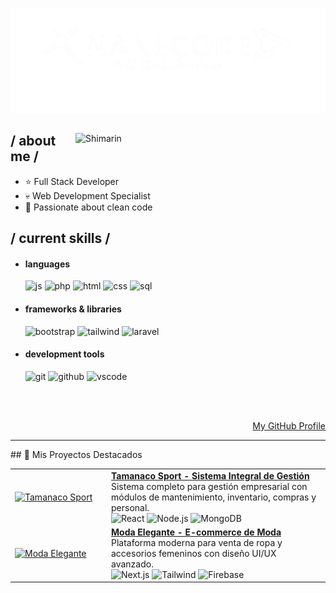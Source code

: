 <p align = center ><img src="banner.png"> </p>

<div>

<img align="right" width="400" alt="Shimarin" src="https://i.imgur.com/aNBi8Jf.png"/>

<h2>/ about me /</h2>
  
- ⭐ Full Stack Developer
- 💀 Web Development Specialist
- 👾 Passionate about clean code

<h2>/ current skills /</h2>
  
- <h4> languages </h4>
  <img src="https://img.shields.io/badge/JavaScript-323330?style=for-the-badge&logo=javascript&logoColor=F7DF1E" alt="js"/>
  <img src="https://img.shields.io/badge/PHP-777BB4?style=for-the-badge&logo=php&logoColor=white" alt="php"/>
  <img src="https://img.shields.io/badge/HTML5-E34F26?style=for-the-badge&logo=html5&logoColor=white" alt="html"/>
  <img src="https://img.shields.io/badge/CSS3-1572B6?style=for-the-badge&logo=css3&logoColor=white" alt="css"/>
  <img src="https://img.shields.io/badge/SQL-4479A1?style=for-the-badge&logo=mysql&logoColor=white" alt="sql"/>
  
- <h4> frameworks & libraries </h4>
  <img src="https://img.shields.io/badge/Bootstrap-563D7C?style=for-the-badge&logo=bootstrap&logoColor=white" alt="bootstrap"/>
  <img src="https://img.shields.io/badge/Tailwind_CSS-38B2AC?style=for-the-badge&logo=tailwind-css&logoColor=white" alt="tailwind"/>
  <img src="https://img.shields.io/badge/Laravel-FF2D20?style=for-the-badge&logo=laravel&logoColor=white" alt="laravel"/>
  
- <h4> development tools </h4>
  <img src="https://img.shields.io/badge/Git-F05032?style=for-the-badge&logo=git&logoColor=white" alt="git"/>
  <img src="https://img.shields.io/badge/GitHub-100000?style=for-the-badge&logo=github&logoColor=white" alt="github"/>
  <img src="https://img.shields.io/badge/VS_Code-007ACC?style=for-the-badge&logo=visual-studio-code&logoColor=white" alt="vscode"/>

<br/><br/>

<div align="right">
<a href="https://github.com/Joanderj">My GitHub Profile</a>
</div>
<hr>
## 🚀 Mis Proyectos Destacados

<table>
  <tbody>
    <!-- PROYECTO 1 -->
    <tr>
      <td width="140px">
        <a href="https://github.com/Joanderj/tamanaco-sport">
          <img width="140px" src="https://www.desarrollodepaginasweb.com.mx/wp-content/uploads/2019/01/mantenimiento-de-páginas-web.jpg" alt="Tamanaco Sport">
        </a>
      </td>
      <td>
        <a href="https://github.com/Joanderj/tamanaco-sport">
          <strong>Tamanaco Sport - Sistema Integral de Gestión</strong>
        </a>
        <br/>
        Sistema completo para gestión empresarial con módulos de mantenimiento, inventario, compras y personal.
        <br/>
        <img src="https://img.shields.io/badge/React-61DAFB?style=flat&logo=react&logoColor=black" alt="React">
        <img src="https://img.shields.io/badge/Node.js-339933?style=flat&logo=nodedotjs&logoColor=white" alt="Node.js">
        <img src="https://img.shields.io/badge/MongoDB-47A248?style=flat&logo=mongodb&logoColor=white" alt="MongoDB">
      </td>
    </tr>
    <!-- PROYECTO 2 -->
    <tr>
      <td width="140px">
        <a href="https://github.com/Joanderj/moda-elegante">
          <img width="140px" src="https://images-wixmp-530a50041672c69d335ba4cf.wixmp.com/templates/image/9068c4b31e8394dbfe11bdd6cc24f92f2574a195907aabf5f7c428b29588e796.jpg" alt="Moda Elegante">
        </a>
      </td>
      <td>
        <a href="https://github.com/Joanderj/moda-elegante">
          <strong>Moda Elegante - E-commerce de Moda</strong>
        </a>
        <br/>
        Plataforma moderna para venta de ropa y accesorios femeninos con diseño UI/UX avanzado.
        <br/>
        <img src="https://img.shields.io/badge/Next.js-000000?style=flat&logo=nextdotjs&logoColor=white" alt="Next.js">
        <img src="https://img.shields.io/badge/Tailwind_CSS-38B2AC?style=flat&logo=tailwind-css&logoColor=white" alt="Tailwind">
        <img src="https://img.shields.io/badge/Firebase-FFCA28?style=flat&logo=firebase&logoColor=black" alt="Firebase">
      </td>
    </tr>
  </tbody>
</table>

